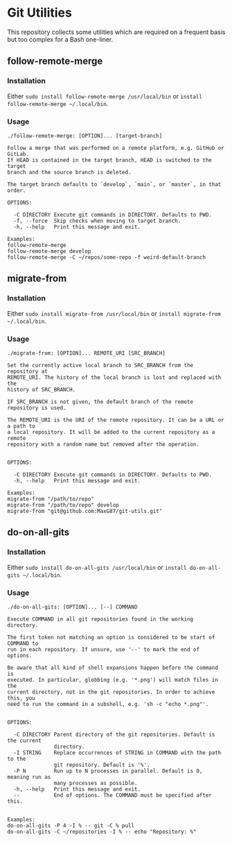 # Git Utilities

This repository collects some utilities which are required on a frequent basis
but too complex for a Bash one-liner.

## follow-remote-merge
### Installation

Either `sudo install follow-remote-merge /usr/local/bin` or `install follow-remote-merge ~/.local/bin`.

### Usage

```
./follow-remote-merge: [OPTION]... [target-branch]

Follow a merge that was performed on a remote platform, e.g. GitHub or GitLab.
If HEAD is contained in the target branch, HEAD is switched to the target
branch and the source branch is deleted.

The target branch defaults to `develop`, `main`, or `master`, in that
order.

OPTIONS:

  -C DIRECTORY Execute git commands in DIRECTORY. Defaults to PWD.
  -f, --force  Skip checks when moving to target branch.
  -h, --help   Print this message and exit.

Examples:
follow-remote-merge
follow-remote-merge develop
follow-remote-merge -C ~/repos/some-repo -f weird-default-branch
```

## migrate-from
### Installation

Either `sudo install migrate-from /usr/local/bin` or `install migrate-from ~/.local/bin`.

### Usage

```
./migrate-from: [OPTION]... REMOTE_URI [SRC_BRANCH]

Set the currently active local branch to SRC_BRANCH from the repository at
REMOTE_URI. The history of the local branch is lost and replaced with the
history of SRC_BRANCH.

IF SRC_BRANCH is not given, the default branch of the remote repository is used.

The REMOTE_URI is the URI of the remote repository. It can be a URL or a path to
a local repository. It will be added to the current repository as a remote
repository with a random name but removed after the operation.


OPTIONS:

  -C DIRECTORY Execute git commands in DIRECTORY. Defaults to PWD.
  -h, --help   Print this message and exit.

Examples:
migrate-from "/path/to/repo"
migrate-from "/path/to/repo" develop
migrate-from "git@github.com:MaxG87/git-utils.git"
```

## do-on-all-gits
### Installation

Either `sudo install do-on-all-gits /usr/local/bin` or `install do-on-all-gits ~/.local/bin`.

### Usage

```
./do-on-all-gits: [OPTION]... [--] COMMAND

Execute COMMAND in all git repositories found in the working directory.

The first token not matching an option is considered to be start of COMMAND to
run in each repository. If unsure, use '--' to mark the end of options.

Be aware that all kind of shell expansions happen before the command is
executed. In particular, globbing (e.g. '*.png') will match files in the
current directory, not in the git repositories. In order to achieve this, you
need to run the command in a subshell, e.g. 'sh -c "echo *.png"'.


OPTIONS:

  -C DIRECTORY Parent directory of the git repositories. Default is the current
               directory.
  -I STRING    Replace occurrences of STRING in COMMAND with the path to the
               git repository. Default is '%'.
  -P N         Run up to N processes in parallel. Default is 0, meaning run as
               many processes as possible.
  -h, --help   Print this message and exit.
  --           End of options. The COMMAND must be specified after this.


Examples:
do-on-all-gits -P 4 -I % -- git -C % pull
do-on-all-gits -C ~/repositories -I % -- echo "Repository: %"
```
